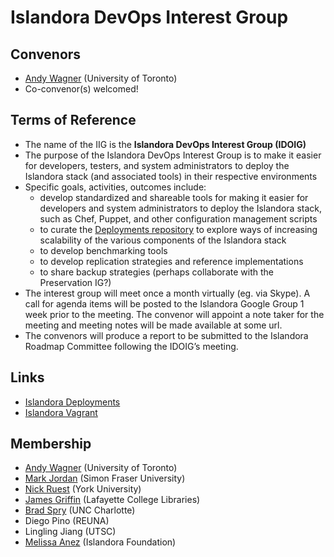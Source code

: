 # Islandora DevOps Interest Group

## Convenors

* [Andy Wagner](https://github.com/rarian) (University of Toronto)
* Co-convenor(s) welcomed!

## Terms of Reference

* The name of the IIG is the **Islandora DevOps Interest Group (IDOIG)**
* The purpose of the Islandora DevOps Interest Group is to make it easier for developers, testers, and system administrators to deploy the Islandora stack (and associated tools) in their respective environments
* Specific goals, activities, outcomes include:
  * develop standardized and shareable tools for making it easier for developers and system administrators to deploy the Islandora stack, such as Chef, Puppet, and other configuration management scripts
  * to curate the [Deployments repository](https://github.com/Islandora/islandora_deployments)
 to explore ways of increasing scalability of the various components of the Islandora stack
  * to develop benchmarking tools
  * to develop replication strategies and reference implementations
  * to share backup strategies (perhaps collaborate with the Preservation IG?)
* The interest group will meet once a month virtually (eg. via Skype). A call for agenda items will be posted to the Islandora Google Group 1 week prior to the meeting. The convenor will appoint a note taker for the meeting and meeting notes will be made available at some url.
* The convenors will produce a report to be submitted to the Islandora Roadmap Committee following the IDOIG’s meeting.

## Links

* [Islandora Deployments](https://github.com/Islandora/islandora_deployments)
* [Islandora Vagrant](https://github.com/Islandora-Labs/islandora_vagrant)

## Membership

* [Andy Wagner](https://github.com/rarian) (University of Toronto)
* [Mark Jordan](https://github.com/mjordan) (Simon Fraser University)
* [Nick Ruest](https://github.com/ruebot) (York University)
* [James Griffin](https://github.com/jrgriffiniii) (Lafayette College Libraries)
* [Brad Spry](bradspry) (UNC Charlotte)
* Diego Pino (REUNA)
* Lingling Jiang (UTSC)
* [Melissa Anez](https://github.com/manez) (Islandora Foundation)
